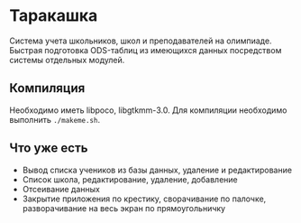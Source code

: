 Таракашка
======

Система учета школьников, школ и преподавателей на олимпиаде. Быстрая подготовка ODS-таблиц из имеющихся данных посредством системы отдельных модулей.

Компиляция
-----------

Необходимо иметь libpoco, libgtkmm-3.0.
Для компиляции необходимо выполнить `./makeme.sh`.

Что уже есть
-----------

* Вывод списка учеников из базы данных, удаление и редактирование
* Список школа, редактирование, удаление, добавление
* Отсеивание данных
* Закрытие приложения по крестику, сворачивание по палочке, разворачивание на весь экран по прямоугольничку

